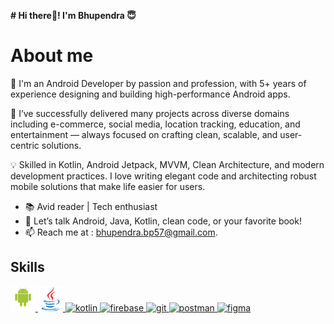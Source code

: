 <p><B># Hi there👋! I'm Bhupendra 😇</B></p>

# About me

👋 I'm an Android Developer by passion and profession, with 5+ years of experience designing and building high-performance Android apps.

🚀 I’ve successfully delivered many projects across diverse domains including e-commerce, social media, location tracking, education, and entertainment — always focused on crafting clean, scalable, and user-centric solutions.

💡 Skilled in Kotlin, Android Jetpack, MVVM, Clean Architecture, and modern development practices.
I love writing elegant code and architecting robust mobile solutions that make life easier for users.

- 📚 Avid reader | Tech enthusiast
- 💬 Let’s talk Android, Java, Kotlin, clean code, or your favorite book!
- 📫 Reach me at : [bhupendra.bp57@gmail.com](mailto:bhupendra.bp57@gmail.com).

## Skills
<p align="left">
    <a href="https://developer.android.com" target="_blank" rel="noreferrer">
        <img src="https://raw.githubusercontent.com/devicons/devicon/master/icons/android/android-original-wordmark.svg" alt="android" width="40" height="40"/>
    </a>
    <a href="https://www.java.com" target="_blank" rel="noreferrer">
        <img src="https://raw.githubusercontent.com/devicons/devicon/master/icons/java/java-original.svg" alt="java" width="40" height="40"/>
    </a>
    <a href="https://kotlinlang.org" target="_blank" rel="noreferrer">
        <img src="https://www.vectorlogo.zone/logos/kotlinlang/kotlinlang-icon.svg" alt="kotlin" width="40" height="40"/>
    </a>
    <a href="https://firebase.google.com/" target="_blank" rel="noreferrer">
        <img src="https://www.vectorlogo.zone/logos/firebase/firebase-icon.svg" alt="firebase" width="40" height="40"/>
    </a>
    <a href="https://git-scm.com/" target="_blank" rel="noreferrer">
        <img src="https://www.vectorlogo.zone/logos/git-scm/git-scm-icon.svg" alt="git" width="40" height="40"/>
    </a>
    <a href="https://postman.com" target="_blank" rel="noreferrer">
        <img src="https://www.vectorlogo.zone/logos/getpostman/getpostman-icon.svg" alt="postman" width="40" height="40"/>
    </a>
    <a href="https://www.figma.com/" target="_blank" rel="noreferrer">
        <img src="https://www.vectorlogo.zone/logos/figma/figma-icon.svg" alt="figma" width="40" height="40"/>
    </a>
</p>
